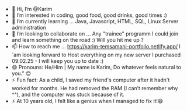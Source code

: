 - 👋 Hi, I’m @Karim
- 👀 I’m interested in coding, good food, good drinks, good times :)
- 🌱 I’m currently learning ... Java, Javascript, HTML, SQL, Linux Server administration 
- 💞️ I’m looking to collaborate on ... Any "trainee" programm I could join and learn something on the road :) Will you hit me up ?
- 📫 How to reach me ... https://karim-temsamani-portfolio.netlify.app/ I´am looking forward to Host everything on my new server I purchased 09.02.25 - I will keep you up to date :)
- 😄 Pronouns: He/Him | My name is Karim, Do whatever feels natural to you." 😊
- ⚡ Fun fact: As a child, I saved my friend's computer after it hadn't worked for months. He had removed the RAM (I can’t remember why ^^), and the computer was stuck because of it.
- ⚡           At 10 years old, I felt like a genius when I managed to fix it!😄

<!---
KarimIdontKnow/KarimIdontKnow is a ✨ special ✨ repository because its `README.md` (this file) appears on your GitHub profile.
You can click the Preview link to take a look at your changes.
--->
